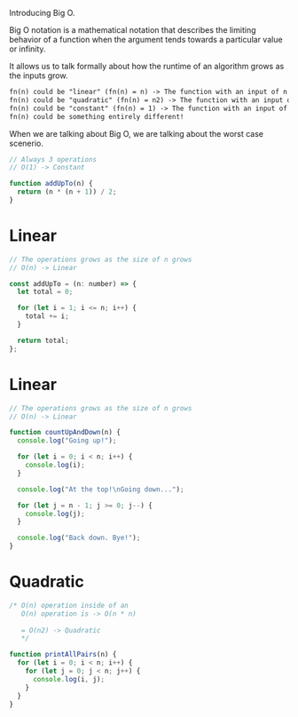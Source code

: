 Introducing Big O.

Big O notation is a mathematical notation that describes
the limiting behavior of a function when the argument tends
towards a particular value or infinity.

It allows us to talk formally about how the runtime of an
algorithm grows as the inputs grow.

```txt
fn(n) could be "linear" (fn(n) = n) -> The function with an input of n and the output is n
fn(n) could be "quadratic" (fn(n) = n2) -> The function with an input of n and the output is n2
fn(n) could be "constant" (fn(n) = 1) -> The function with an input of n and the output is constant
fn(n) could be something entirely different!
```

When we are talking about Big O, we are talking about
the worst case scenerio.

```js
// Always 3 operations
// O(1) -> Constant

function addUpTo(n) {
  return (n * (n + 1)) / 2;
}
```

# Linear

```js
// The operations grows as the size of n grows
// O(n) -> Linear

const addUpTo = (n: number) => {
  let total = 0;

  for (let i = 1; i <= n; i++) {
    total += i;
  }

  return total;
};
```

# Linear

```js
// The operations grows as the size of n grows
// O(n) -> Linear

function countUpAndDown(n) {
  console.log("Going up!");

  for (let i = 0; i < n; i++) {
    console.log(i);
  }

  console.log("At the top!\nGoing down...");

  for (let j = n - 1; j >= 0; j--) {
    console.log(j);
  }

  console.log("Back down. Bye!");
}
```

# Quadratic

```js
/* O(n) operation inside of an 
   O(n) operation is -> O(n * n)
   
   = O(n2) -> Quadratic
   */

function printAllPairs(n) {
  for (let i = 0; i < n; i++) {
    for (let j = 0; j < n; j++) {
      console.log(i, j);
    }
  }
}
```
